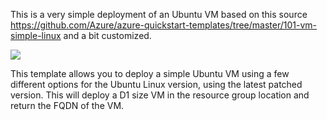 This is a very simple deployment of an Ubuntu VM based on this source 
https://github.com/Azure/azure-quickstart-templates/tree/master/101-vm-simple-linux and a bit customized.

<a href="https://portal.azure.com/#create/Microsoft.Template/uri/https%3A%2F%2Fraw.githubusercontent.com%2Ffjuhasz%2Fattila%2Fmaster%2Fazuredeploy.json" target="_blank">
    <img src="http://azuredeploy.net/deploybutton.png"/>
</a>

This template allows you to deploy a simple Ubuntu VM using a few different options for the Ubuntu Linux version, using the latest patched version. This will deploy a D1 size VM in the resource group location and return the FQDN of the VM.
